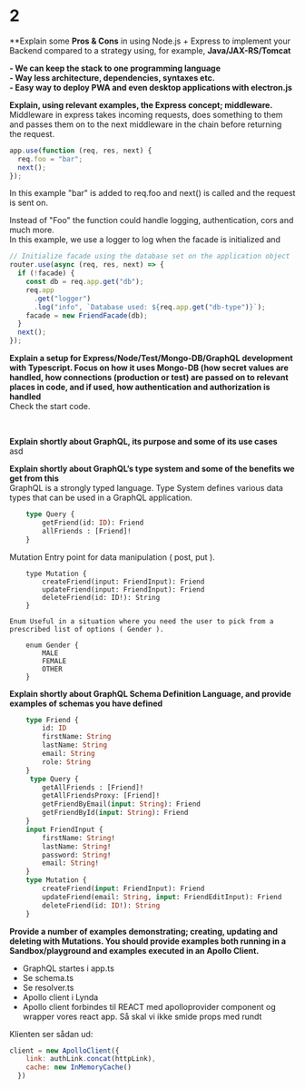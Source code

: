 # 2

**Explain some **Pros & Cons** in using Node.js + Express to implement your Backend compared to a strategy using, for example, **Java/JAX-RS/Tomcat**

**- We can keep the stack to one programming language**  
**- Way less architecture, dependencies, syntaxes etc.**  
**- Easy way to deploy PWA and even desktop applications with electron.js**  

**Explain, using relevant examples, the Express concept; middleware.**  
Middleware in express takes incoming requests, does something to them and passes them on to the next middleware in the chain before returning the request.

```javascript
app.use(function (req, res, next) {
  req.foo = "bar";
  next();
});
```

In this example "bar" is added to req.foo and next() is called and the request is sent on.

Instead of "Foo" the function could handle logging, authentication, cors and much more.  
In this example, we use a logger to log when the facade is initialized and

```javascript
// Initialize facade using the database set on the application object
router.use(async (req, res, next) => {
  if (!facade) {
    const db = req.app.get("db");
    req.app
      .get("logger")
      .log("info", `Database used: ${req.app.get("db-type")}`);
    facade = new FriendFacade(db);
  }
  next();
});
```

**Explain a setup for Express/Node/Test/Mongo-DB/GraphQL development with Typescript. Focus on how it uses Mongo-DB (how secret values are handled, how connections (production or test) are passed on to relevant places in code, and if used, how authentication and authorization is handled**  
Check the start code.

<br>

**Explain shortly about GraphQL, its purpose and some of its use cases**  
asd

**Explain shortly about GraphQL’s type system and some of the benefits we get from this**  
GraphQL is a strongly typed language. Type System defines various data types that can be used in a GraphQL application. 

```graphql
    type Query {
        getFriend(id: ID): Friend
        allFriends : [Friend]!
    }
```
Mutation Entry point for data manipulation ( post, put ).
```graphgl
    type Mutation {
        createFriend(input: FriendInput): Friend
        updateFriend(input: FriendInput): Friend
        deleteFriend(id: ID!): String
    }
```
```graphgl
Enum Useful in a situation where you need the user to pick from a prescribed list of options ( Gender ).

    enum Gender {
        MALE
        FEMALE
        OTHER
    }
```

**Explain shortly about GraphQL Schema Definition Language, and provide examples of schemas you have defined**  
```graphql
    type Friend {
        id: ID
        firstName: String
        lastName: String
        email: String
        role: String
    }
     type Query {
        getAllFriends : [Friend]!
        getAllFriendsProxy: [Friend]!
        getFriendByEmail(input: String): Friend
        getFriendById(input: String): Friend
    }
    input FriendInput {
        firstName: String!
        lastName: String!
        password: String!
        email: String!
    }
    type Mutation {
        createFriend(input: FriendInput): Friend
        updateFriend(email: String, input: FriendEditInput): Friend
        deleteFriend(id: ID!): String
    }
```

**Provide a number of examples demonstrating; creating, updating and deleting with Mutations. You should provide examples both running in a Sandbox/playground and examples executed in an Apollo Client.**  
- GraphQL startes i app.ts
- Se schema.ts
- Se resolver.ts
- Apollo client i Lynda
- Apollo client forbindes til REACT med apolloprovider component og wrapper vores react app. Så skal vi ikke smide props med rundt

Klienten ser sådan ud: 
```javascript
client = new ApolloClient({
    link: authLink.concat(httpLink),
    cache: new InMemoryCache()
  })
```